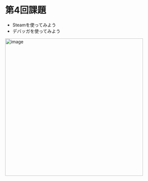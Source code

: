 # 第4回課題
- Steamを使ってみよう
- デバッガを使ってみよう

<img width="442" alt="image" src="https://user-images.githubusercontent.com/116435563/208640687-0609d2e9-599e-4157-8575-0831bf649fd9.png">
